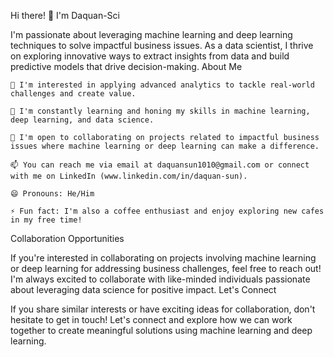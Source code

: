 Hi there! 👋 I'm Daquan-Sci

I'm passionate about leveraging machine learning and deep learning techniques to solve impactful business issues. As a data scientist, I thrive on exploring innovative ways to extract insights from data and build predictive models that drive decision-making.
About Me

    👀 I'm interested in applying advanced analytics to tackle real-world challenges and create value.

    🌱 I'm constantly learning and honing my skills in machine learning, deep learning, and data science.

    💼 I'm open to collaborating on projects related to impactful business issues where machine learning or deep learning can make a difference.

    📫 You can reach me via email at daquansun1010@gmail.com or connect with me on LinkedIn (www.linkedin.com/in/daquan-sun).

    😄 Pronouns: He/Him

    ⚡ Fun fact: I'm also a coffee enthusiast and enjoy exploring new cafes in my free time!

Collaboration Opportunities

If you're interested in collaborating on projects involving machine learning or deep learning for addressing business challenges, feel free to reach out! I'm always excited to collaborate with like-minded individuals passionate about leveraging data science for positive impact.
Let's Connect

If you share similar interests or have exciting ideas for collaboration, don't hesitate to get in touch! Let's connect and explore how we can work together to create meaningful solutions using machine learning and deep learning.

<!---
Daquan-Sci/Daquan-Sci is a ✨ special ✨ repository because its `README.md` (this file) appears on your GitHub profile.
You can click the Preview link to take a look at your changes.
--->
